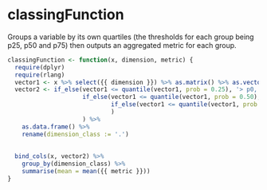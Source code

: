# classingFunction
Groups a variable by its own quartiles (the thresholds for each group being p25, p50 and p75) then outputs an aggregated metric for each group.

```r
classingFunction <- function(x, dimension, metric) {
  require(dplyr)
  require(rlang)
  vector1 <- x %>% select({{ dimension }}) %>% as.matrix() %>% as.vector()
  vector2 <- if_else(vector1 <= quantile(vector1, prob = 0.25), '> p0, <= p25',
                     if_else(vector1 <= quantile(vector1, prob = 0.50), '> p25, <= p50',
                             if_else(vector1 <= quantile(vector1, prob = 0.75), '> p50, <= p75', '> p75, <= p99')
                             )
                     ) %>%
    as.data.frame() %>%
    rename(dimension_class := '.') 
    
  
  bind_cols(x, vector2) %>% 
    group_by(dimension_class) %>% 
    summarise(mean = mean({{ metric }}))
}
```
